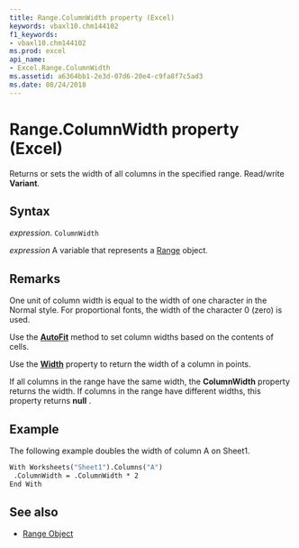 ```yaml
---
title: Range.ColumnWidth property (Excel)
keywords: vbaxl10.chm144102
f1_keywords:
- vbaxl10.chm144102
ms.prod: excel
api_name:
- Excel.Range.ColumnWidth
ms.assetid: a6364bb1-2e3d-07d6-20e4-c9fa8f7c5ad3
ms.date: 08/24/2018
---
```



# Range.ColumnWidth property (Excel)

Returns or sets the width of all columns in the specified range. Read/write **Variant**.


## Syntax

_expression_. `ColumnWidth`

_expression_ A variable that represents a [Range](https://docs.microsoft.com/office/vba/api/excel.range(graph%20property)) object.


## Remarks

One unit of column width is equal to the width of one character in the Normal style. For proportional fonts, the width of the character 0 (zero) is used.

Use the **[AutoFit](Excel.Autofit.md)** method to set column widths based on the contents of cells.

Use the **[Width](Excel.Width.md)** property to return the width of a column in points.

If all columns in the range have the same width, the **ColumnWidth** property returns the width. If columns in the range have different widths, this property returns **null** .


## Example

The following example doubles the width of column A on Sheet1.


```vb
With Worksheets("Sheet1").Columns("A") 
 .ColumnWidth = .ColumnWidth * 2 
End With
```


## See also

- [Range Object](Excel.Range(object).md)


